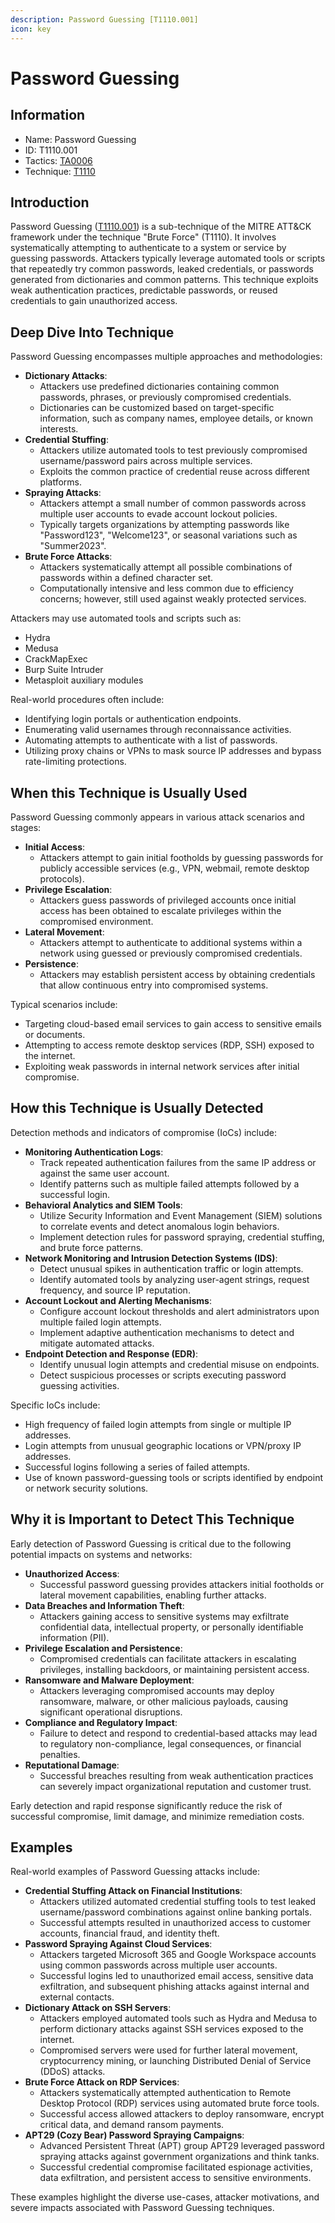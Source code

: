 ```yaml
---
description: Password Guessing [T1110.001]
icon: key
---
```


# Password Guessing

## Information

* Name: Password Guessing
* ID: T1110.001
* Tactics: [TA0006](../)
* Technique: [T1110](./)

## Introduction

Password Guessing ([T1110.001](https://attack.mitre.org/techniques/T1110/001/)) is a sub-technique of the MITRE ATT\&CK framework under the technique "Brute Force" (T1110). It involves systematically attempting to authenticate to a system or service by guessing passwords. Attackers typically leverage automated tools or scripts that repeatedly try common passwords, leaked credentials, or passwords generated from dictionaries and common patterns. This technique exploits weak authentication practices, predictable passwords, or reused credentials to gain unauthorized access.

## Deep Dive Into Technique

Password Guessing encompasses multiple approaches and methodologies:

* **Dictionary Attacks**:
  * Attackers use predefined dictionaries containing common passwords, phrases, or previously compromised credentials.
  * Dictionaries can be customized based on target-specific information, such as company names, employee details, or known interests.
* **Credential Stuffing**:
  * Attackers utilize automated tools to test previously compromised username/password pairs across multiple services.
  * Exploits the common practice of credential reuse across different platforms.
* **Spraying Attacks**:
  * Attackers attempt a small number of common passwords across multiple user accounts to evade account lockout policies.
  * Typically targets organizations by attempting passwords like "Password123", "Welcome123", or seasonal variations such as "Summer2023".
* **Brute Force Attacks**:
  * Attackers systematically attempt all possible combinations of passwords within a defined character set.
  * Computationally intensive and less common due to efficiency concerns; however, still used against weakly protected services.

Attackers may use automated tools and scripts such as:

* Hydra
* Medusa
* CrackMapExec
* Burp Suite Intruder
* Metasploit auxiliary modules

Real-world procedures often include:

* Identifying login portals or authentication endpoints.
* Enumerating valid usernames through reconnaissance activities.
* Automating attempts to authenticate with a list of passwords.
* Utilizing proxy chains or VPNs to mask source IP addresses and bypass rate-limiting protections.

## When this Technique is Usually Used

Password Guessing commonly appears in various attack scenarios and stages:

* **Initial Access**:
  * Attackers attempt to gain initial footholds by guessing passwords for publicly accessible services (e.g., VPN, webmail, remote desktop protocols).
* **Privilege Escalation**:
  * Attackers guess passwords of privileged accounts once initial access has been obtained to escalate privileges within the compromised environment.
* **Lateral Movement**:
  * Attackers attempt to authenticate to additional systems within a network using guessed or previously compromised credentials.
* **Persistence**:
  * Attackers may establish persistent access by obtaining credentials that allow continuous entry into compromised systems.

Typical scenarios include:

* Targeting cloud-based email services to gain access to sensitive emails or documents.
* Attempting to access remote desktop services (RDP, SSH) exposed to the internet.
* Exploiting weak passwords in internal network services after initial compromise.

## How this Technique is Usually Detected

Detection methods and indicators of compromise (IoCs) include:

* **Monitoring Authentication Logs**:
  * Track repeated authentication failures from the same IP address or against the same user account.
  * Identify patterns such as multiple failed attempts followed by a successful login.
* **Behavioral Analytics and SIEM Tools**:
  * Utilize Security Information and Event Management (SIEM) solutions to correlate events and detect anomalous login behaviors.
  * Implement detection rules for password spraying, credential stuffing, and brute force patterns.
* **Network Monitoring and Intrusion Detection Systems (IDS)**:
  * Detect unusual spikes in authentication traffic or login attempts.
  * Identify automated tools by analyzing user-agent strings, request frequency, and source IP reputation.
* **Account Lockout and Alerting Mechanisms**:
  * Configure account lockout thresholds and alert administrators upon multiple failed login attempts.
  * Implement adaptive authentication mechanisms to detect and mitigate automated attacks.
* **Endpoint Detection and Response (EDR)**:
  * Identify unusual login attempts and credential misuse on endpoints.
  * Detect suspicious processes or scripts executing password guessing activities.

Specific IoCs include:

* High frequency of failed login attempts from single or multiple IP addresses.
* Login attempts from unusual geographic locations or VPN/proxy IP addresses.
* Successful logins following a series of failed attempts.
* Use of known password-guessing tools or scripts identified by endpoint or network security solutions.

## Why it is Important to Detect This Technique

Early detection of Password Guessing is critical due to the following potential impacts on systems and networks:

* **Unauthorized Access**:
  * Successful password guessing provides attackers initial footholds or lateral movement capabilities, enabling further attacks.
* **Data Breaches and Information Theft**:
  * Attackers gaining access to sensitive systems may exfiltrate confidential data, intellectual property, or personally identifiable information (PII).
* **Privilege Escalation and Persistence**:
  * Compromised credentials can facilitate attackers in escalating privileges, installing backdoors, or maintaining persistent access.
* **Ransomware and Malware Deployment**:
  * Attackers leveraging compromised accounts may deploy ransomware, malware, or other malicious payloads, causing significant operational disruptions.
* **Compliance and Regulatory Impact**:
  * Failure to detect and respond to credential-based attacks may lead to regulatory non-compliance, legal consequences, or financial penalties.
* **Reputational Damage**:
  * Successful breaches resulting from weak authentication practices can severely impact organizational reputation and customer trust.

Early detection and rapid response significantly reduce the risk of successful compromise, limit damage, and minimize remediation costs.

## Examples

Real-world examples of Password Guessing attacks include:

* **Credential Stuffing Attack on Financial Institutions**:
  * Attackers utilized automated credential stuffing tools to test leaked username/password combinations against online banking portals.
  * Successful attempts resulted in unauthorized access to customer accounts, financial fraud, and identity theft.
* **Password Spraying Against Cloud Services**:
  * Attackers targeted Microsoft 365 and Google Workspace accounts using common passwords across multiple user accounts.
  * Successful logins led to unauthorized email access, sensitive data exfiltration, and subsequent phishing attacks against internal and external contacts.
* **Dictionary Attack on SSH Servers**:
  * Attackers employed automated tools such as Hydra and Medusa to perform dictionary attacks against SSH services exposed to the internet.
  * Compromised servers were used for further lateral movement, cryptocurrency mining, or launching Distributed Denial of Service (DDoS) attacks.
* **Brute Force Attack on RDP Services**:
  * Attackers systematically attempted authentication to Remote Desktop Protocol (RDP) services using automated brute force tools.
  * Successful access allowed attackers to deploy ransomware, encrypt critical data, and demand ransom payments.
* **APT29 (Cozy Bear) Password Spraying Campaigns**:
  * Advanced Persistent Threat (APT) group APT29 leveraged password spraying attacks against government organizations and think tanks.
  * Successful credential compromise facilitated espionage activities, data exfiltration, and persistent access to sensitive environments.

These examples highlight the diverse use-cases, attacker motivations, and severe impacts associated with Password Guessing techniques.
